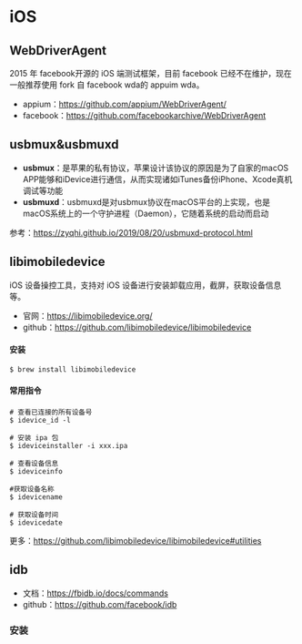 # iOS

## WebDriverAgent

2015 年  facebook开源的 iOS 端测试框架，目前 facebook 已经不在维护，现在一般推荐使用 fork 自 facebook wda的 appuim wda。

- appium：https://github.com/appium/WebDriverAgent/
- facebook：https://github.com/facebookarchive/WebDriverAgent

## usbmux&usbmuxd

- **usbmux**：是苹果的私有协议，苹果设计该协议的原因是为了自家的macOS APP能够和iDevice进行通信，从而实现诸如iTunes备份iPhone、Xcode真机调试等功能
- **usbmuxd**：usbmuxd是对usbmux协议在macOS平台的上实现，也是macOS系统上的一个守护进程（Daemon），它随着系统的启动而启动

参考：https://zyqhi.github.io/2019/08/20/usbmuxd-protocol.html

## libimobiledevice

iOS 设备操控工具，支持对 iOS 设备进行安装卸载应用，截屏，获取设备信息等。

- 官网：https://libimobiledevice.org/
- github：https://github.com/libimobiledevice/libimobiledevice

#### 安装

```shell
$ brew install libimobiledevice
```

#### 常用指令

```shell
# 查看已连接的所有设备号
$ idevice_id -l

# 安装 ipa 包
$ ideviceinstaller -i xxx.ipa

# 查看设备信息
$ ideviceinfo

#获取设备名称
$ idevicename

# 获取设备时间
$ idevicedate
```

更多：https://github.com/libimobiledevice/libimobiledevice#utilities

## idb

- 文档：https://fbidb.io/docs/commands
- github：https://github.com/facebook/idb

### 安装

